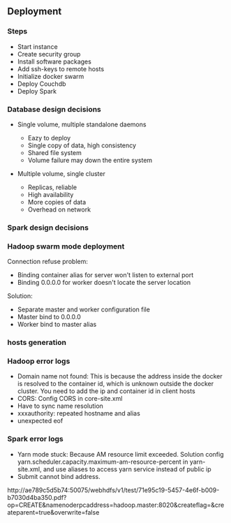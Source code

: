 

## Deployment

### Steps
- Start instance
- Create security group
- Install software packages
- Add ssh-keys to remote hosts
- Initialize docker swarm
- Deploy Couchdb
- Deploy Spark


### Database design decisions
- Single volume, multiple standalone daemons
  - Eazy to deploy
  - Single copy of data, high consistency
  - Shared file system
  - Volume failure may down the entire system
  
- Multiple volume, single cluster
  - Replicas, reliable
  - High availability
  - More copies of data
  - Overhead on network
   
### Spark design decisions

### Hadoop swarm mode deployment

Connection refuse problem:
- Binding container alias for server won't listen to external port
- Binding 0.0.0.0 for worker doesn't locate the server location

Solution:
- Separate master and worker configuration file
- Master bind to 0.0.0.0
- Worker bind to master alias

### hosts generation



### Hadoop error logs
- Domain name not found: This is because the address inside the docker is resolved to the container id, which is unknown outside the docker cluster. You need to add the ip and container id in client hosts
- CORS: Config CORS in core-site.xml
- Have to sync name resolution
- xxxauthority: repeated hostname and alias
- unexpected eof



### Spark error logs
- Yarn mode stuck: Because AM resource limit exceeded. Solution config yarn.scheduler.capacity.maximum-am-resource-percent in yarn-site.xml, and use aliases to access yarn service instead of public ip
- Submit cannot bind address.

http://ae789c5d5b74:50075/webhdfs/v1/test/71e95c19-5457-4e6f-b009-b7030d4ba350.pdf?op=CREATE&namenoderpcaddress=hadoop.master:8020&createflag=&createparent=true&overwrite=false
